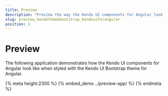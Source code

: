 ```yaml
---
title: Preview
description: "Preview the way the Kendo UI components for Angular look like when styled with the Kendo UI Bootstrap theme for Angular."
slug: preview_kendothemebootstrap_kendouiforangular
position: 1
---
```


# Preview

The following application demonstrates how the Kendo UI components for Angular look like when styled with the Kendo UI Bootstrap theme for Angular.

{% meta height:2300 %}
{% embed_demo ../preview-app/ %}
{% endmeta %}
